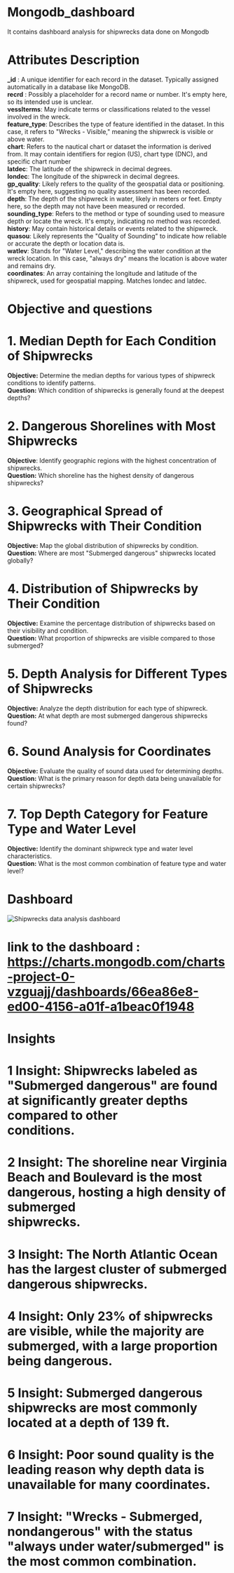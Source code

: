 # Mongodb_dashboard
It contains dashboard analysis for shipwrecks data done on Mongodb<br/> 

# Attributes Description
**_id** : A unique identifier for each record in the dataset. Typically assigned automatically in a database like MongoDB.<br/>
**recrd** : Possibly a placeholder for a record name or number. It's empty here, so its intended use is unclear.<br/>
**vesslterms**: May indicate terms or classifications related to the vessel involved in the wreck.<br/> 
**feature_type**: Describes the type of feature identified in the dataset. In this case, it refers to "Wrecks - Visible," meaning the shipwreck is visible or above water.<br/>
**chart**: Refers to the nautical chart or dataset the information is derived from. It may contain identifiers for region (US), chart type (DNC), and specific chart number<br/> 
**latdec**: The latitude of the shipwreck in decimal degrees.<br/>
**londec**: The longitude of the shipwreck in decimal degrees.<br/>
**gp_quality**: Likely refers to the quality of the geospatial data or positioning. It's empty here, suggesting no quality assessment has been recorded.<br/>
**depth**: The depth of the shipwreck in water, likely in meters or feet. Empty here, so the depth may not have been measured or recorded.<br/>
**sounding_type**: Refers to the method or type of sounding used to measure depth or locate the wreck. It's empty, indicating no method was recorded.<br/>
**history**: May contain historical details or events related to the shipwreck.<br/> 
**quasou**: Likely represents the "Quality of Sounding" to indicate how reliable or accurate the depth or location data is.<br/>
**watlev**: Stands for "Water Level," describing the water condition at the wreck location. In this case, "always dry" means the location is above water and remains dry.<br/>
**coordinates**: An array containing the longitude and latitude of the shipwreck, used for geospatial mapping. Matches londec and latdec.<br/>

# Objective and questions<br/>  

# 1. Median Depth for Each Condition of Shipwrecks<br/>
**Objective:** Determine the median depths for various types of shipwreck conditions to identify patterns.<br/>
**Question:** Which condition of shipwrecks is generally found at the deepest depths?<br/>
# 2. Dangerous Shorelines with Most Shipwrecks<br/>
**Objective**: Identify geographic regions with the highest concentration of shipwrecks.<br/>
**Question:** Which shoreline has the highest density of dangerous shipwrecks?<br/>
# 3. Geographical Spread of Shipwrecks with Their Condition<br/>
**Objective:** Map the global distribution of shipwrecks by condition.<br/>
**Question:** Where are most "Submerged dangerous" shipwrecks located globally?<br/>
# 4. Distribution of Shipwrecks by Their Condition<br/>
**Objective:** Examine the percentage distribution of shipwrecks based on their visibility and condition.<br/>
**Question:** What proportion of shipwrecks are visible compared to those submerged?<br/>
# 5. Depth Analysis for Different Types of Shipwrecks<br/>
**Objective:** Analyze the depth distribution for each type of shipwreck.<br/>
**Question:** At what depth are most submerged dangerous shipwrecks found?<br/>
# 6. Sound Analysis for Coordinates<br/>
**Objective:** Evaluate the quality of sound data used for determining depths.<br/>
**Question:** What is the primary reason for depth data being unavailable for certain shipwrecks?<br/>
# 7. Top Depth Category for Feature Type and Water Level<br/>
**Objective:** Identify the dominant shipwreck type and water level characteristics.<br/>
**Question:** What is the most common combination of feature type and water level?<br/>

# Dashboard

![Shipwrecks data analysis dashboard](https://github.com/user-attachments/assets/c4a08f84-0610-4327-a26f-4574cfa6c307)

# link to the dashboard : https://charts.mongodb.com/charts-project-0-vzguajj/dashboards/66ea86e8-ed00-4156-a01f-a1beac0f1948

# Insights<br/>

# 1 **Insight:** Shipwrecks labeled as "Submerged dangerous" are found at significantly greater depths compared to other<br/> conditions.
# 2 **Insight:** The shoreline near Virginia Beach and Boulevard is the most dangerous, hosting a high density of submerged<br/> shipwrecks.
# 3 **Insight:** The North Atlantic Ocean has the largest cluster of submerged dangerous shipwrecks.<br/>
# 4 **Insight:** Only 23% of shipwrecks are visible, while the majority are submerged, with a large proportion being dangerous.<br/>
# 5 **Insight:** Submerged dangerous shipwrecks are most commonly located at a depth of 139 ft.<br/>
# 6 **Insight:** Poor sound quality is the leading reason why depth data is unavailable for many coordinates.<br/>
# 7 **Insight:** "Wrecks - Submerged, nondangerous" with the status "always under water/submerged" is the most common combination.<br/>

